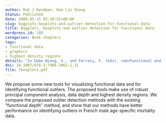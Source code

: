 ```yaml
---
author: Rob J Hyndman, Han Lin Shang
Status: Published
date: 2008-05-15 03:10:52+00:00
slug: bagplots-boxplots-and-outlier-detection-for-functional-data
title: Bagplots, boxplots and outlier detection for functional data
wordpress_id: 189
categories: Book chapters
tags:
- functional data
- graphics
- highest density regions
details: "In Dabo-Niang, S., and Ferraty, F. (eds), <em>Functional and Operatorial Statistics</em>, chap 31, 201-207"
doi: 10.1007/978-3-7908-2062-1_31
file: fboxplots.pdf
---
```


We propose some new tools for visualizing functional data and for identifying functional outliers. The proposed tools make use of robust principal component analysis, data depth and highest density regions. We compare the proposed outlier detection methods with the existing "functional depth" method, and show that our methods have better performance on identifying outliers in French male age-specific mortality data.
